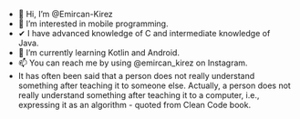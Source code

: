 * 👋 Hi, I’m @Emircan-Kirez
* 👀 I’m interested in mobile programming.
* ✔  I have advanced knowledge of C and intermediate knowledge of Java. 
* 🌱 I’m currently learning Kotlin and Android.
* 📫 You can reach me by using @emircan_kirez on Instagram.
* It has often been said that a person does not really understand something after teaching it to someone else. Actually, a person does not really understand something after teaching it to a computer, i.e., expressing it as an algorithm - quoted from Clean Code book.

<!---
Emircan-Kirez/Emircan-Kirez is a ✨ special ✨ repository because its `README.md` (this file) appears on your GitHub profile.
You can click the Preview link to take a look at your changes.
--->
